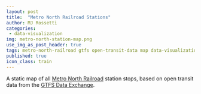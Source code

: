 ```yaml
---
layout: post
title:  "Metro North Railroad Stations"
author: MJ Rossetti
categories:
 - data-visualization
img: metro-north-station-map.png
use_img_as_post_header: true
tags: metro-north-railroad gtfs open-transit-data map data-visualization
published: true
icon_class: train
---
```


<!--
![semi-transparent black circles plotted on a map to represent the locations of each station stop. includes circles in New York and Connecticut](/assets/images/metro-north-station-map.png "Metro North Station Map")
-->

A static map of all [Metro North Railroad](http://www.mta.info/mnr) station stops, based on open transit data from the [GTFS Data Exchange](http://www.gtfs-data-exchange.com/agency/metro-north-railroad/).

